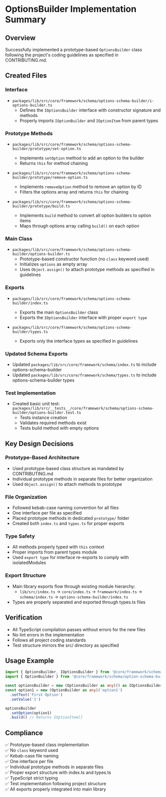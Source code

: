 # OptionsBuilder Implementation Summary

## Overview
Successfully implemented a prototype-based `OptionsBuilder` class following the project's coding guidelines as specified in CONTRIBUTING.md.

## Created Files

### Interface
- `packages/lib/src/core/framework/schema/options-schema-builder/i-options-builder.ts`
  - Defines the `IOptionsBuilder` interface with constructor signature and methods
  - Properly imports `IOptionBuilder` and `IOptionItem` from parent types

### Prototype Methods
- `packages/lib/src/core/framework/schema/options-schema-builder/prototype/set-option.ts`
  - Implements `setOption` method to add an option to the builder
  - Returns `this` for method chaining

- `packages/lib/src/core/framework/schema/options-schema-builder/prototype/remove-option.ts`
  - Implements `removeOption` method to remove an option by ID
  - Filters the options array and returns `this` for chaining

- `packages/lib/src/core/framework/schema/options-schema-builder/prototype/build.ts`
  - Implements `build` method to convert all option builders to option items
  - Maps through options array calling `build()` on each option

### Main Class
- `packages/lib/src/core/framework/schema/options-schema-builder/options-builder.ts`
  - Prototype-based constructor function (no `class` keyword used)
  - Initializes `options` as empty array
  - Uses `Object.assign()` to attach prototype methods as specified in guidelines

### Exports
- `packages/lib/src/core/framework/schema/options-schema-builder/index.ts`
  - Exports the main `OptionsBuilder` class
  - Exports the `IOptionsBuilder` interface with proper `export type`

- `packages/lib/src/core/framework/schema/options-schema-builder/types.ts`
  - Exports only the interface types as specified in guidelines

### Updated Schema Exports
- Updated `packages/lib/src/core/framework/schema/index.ts` to include options-schema-builder
- Updated `packages/lib/src/core/framework/schema/types.ts` to include options-schema-builder types

### Test Implementation
- Created basic unit test: `packages/lib/src/__tests__/core/framework/schema/options-schema-builder/options-builder.test.ts`
  - Tests instance creation
  - Validates required methods exist
  - Tests build method with empty options

## Key Design Decisions

### Prototype-Based Architecture
- Used prototype-based class structure as mandated by CONTRIBUTING.md
- Individual prototype methods in separate files for better organization
- Used `Object.assign()` to attach methods to prototype

### File Organization
- Followed kebab-case naming convention for all files
- One interface per file as specified
- Placed prototype methods in dedicated `prototype/` folder
- Created both `index.ts` and `types.ts` for proper exports

### Type Safety
- All methods properly typed with `this` context
- Proper imports from parent types module
- Used `export type` for interface re-exports to comply with isolatedModules

### Export Structure
- Main library exports flow through existing module hierarchy:
  - `lib/src/index.ts` → `core/index.ts` → `framework/index.ts` → `schema/index.ts` → `options-schema-builder/index.ts`
- Types are properly separated and exported through types.ts files

## Verification
- All TypeScript compilation passes without errors for the new files
- No lint errors in the implementation
- Follows all project coding standards
- Test structure mirrors the src/ directory as specified

## Usage Example
```typescript
import { OptionsBuilder, IOptionsBuilder } from '@core/framework/schema/options-schema-builder'
import { OptionBuilder } from '@core/framework/schema/option-schema-builder'

const optionsBuilder = new (OptionsBuilder as any)() as IOptionsBuilder
const option1 = new (OptionBuilder as any)('option1')
  .setText('First Option')
  .setValue('1')

optionsBuilder
  .setOption(option1)
  .build() // Returns IOptionItem[]
```

## Compliance
✅ Prototype-based class implementation  
✅ No `class` keyword used  
✅ Kebab-case file naming  
✅ One interface per file  
✅ Individual prototype methods in separate files  
✅ Proper export structure with index.ts and types.ts  
✅ TypeScript strict typing  
✅ Test implementation following project structure  
✅ All exports properly integrated into main library
